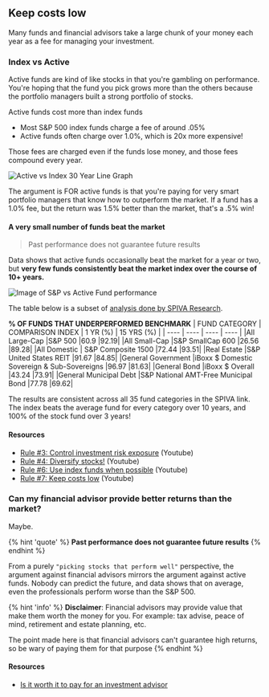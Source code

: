 ## Keep costs low

Many funds and financial advisors take a large chunk of your money each year as a fee for managing your investment.

### Index vs Active

Active funds are kind of like stocks in that you're gambling on performance. You're hoping that the fund you pick grows more than the others because the portfolio managers built a strong portfolio of stocks.

Active funds cost more than index funds
- Most S&P 500 index funds charge a fee of around .05%
- Active funds often charge over 1.0%, which is 20x more expensive!

Those fees are charged even if the funds lose money, and those fees compound every year.

![Active vs Index 30 Year Line Graph](https://www.dollardex.com/sgn/images/articles/2019/lowCostInvest-fig1.jpg)

The argument is FOR active funds is that you're paying for very smart portfolio managers that know how to outperform the market. If a fund has a 1.0% fee, but the return was 1.5% better than the market, that's a .5% win!

#### A very small number of funds beat the market

> Past performance does not guarantee future results

Data shows that active funds occasionally beat the market for a year or two, but **very few funds consistently beat the market index over the course of 10+ years.**

![Image of S&P vs Active Fund performance](https://thecollegeinvestor.com/wp-content/uploads/2021/06/Screenshot-2021-06-25-9.20.08-AM.png.webp)

The table below is a subset of [analysis done by SPIVA Research](https://www.spglobal.com/spdji/en/research-insights/spiva/).

**% OF FUNDS THAT UNDERPERFORMED BENCHMARK**
| FUND CATEGORY	| COMPARISON INDEX	| 1 YR (%)	| 15 YRS (%) |
| ---- | ---- | ---- | ---- |
|All Large-Cap	|S&P 500	|60.9	|92.19|
|All Small-Cap	|S&P SmallCap 600	|26.56	|89.28|
|All Domestic	| S&P Composite 1500	|72.44	|93.51|
|Real Estate	|S&P United States REIT	|91.67	|84.85|
|General Government	|iBoxx $ Domestic Sovereign & Sub-Sovereigns	|96.97	|81.63|
|General Bond	|iBoxx $ Overall	|43.24	|73.91|
|General Municipal Debt	|S&P National AMT-Free Municipal Bond	|77.78	|69.62|

The results are consistent across all 35 fund categories in the SPIVA link. The index beats the average fund for every category over 10 years, and 100% of the stock fund over 3 years!

#### Resources
- [Rule #3: Control investment risk exposure](https://www.youtube.com/watch?v=mArZsJvFKY4) (Youtube)
- [Rule #4: Diversify stocks!](https://www.youtube.com/watch?v=zXnbxLtRhrU&t=170s) (Youtube)
- [Rule #6: Use index funds when possible](https://youtu.be/GF5vThMkF-U?si=BE2NZ6LweNKB_TRt) (Youtube)
- [Rule #7: Keep costs low](https://www.youtube.com/watch?v=GqQfA4xPvAo&list=PL21534875BFC50EEE&index=8) (Youtube)

### Can my financial advisor provide better returns than the market?

Maybe.

{% hint 'quote' %}
**Past performance does not guarantee future results**
{% endhint %}

From a purely `"picking stocks that perform well"` perspective, the argument against financial advisors mirrors the argument against active funds. Nobody can predict the future, and data shows that on average, even the professionals perform worse than the S&P 500.

{% hint 'info' %}
**Disclaimer**: Financial advisors may provide value that make them worth the money for you. For example: tax advise, peace of mind, retirement and estate planning, etc.

The point made here is that financial advisors can't guarantee high returns, so be wary of paying them for that purpose
{% endhint %}

#### Resources

- [Is it worth it to pay for an investment advisor](https://www.personalfinanceclub.com/is-it-worth-it-to-pay-for-an-investment-advisor/)
